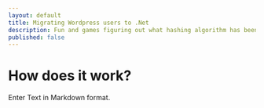 ```yaml
---
layout: default
title: Migrating Wordpress users to .Net
description: Fun and games figuring out what hashing algorithm has been used so I can migrate users with their credentials intact
published: false
---
```


# How does it work?

Enter Text in Markdown format.